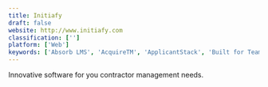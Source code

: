 ```yaml
---
title: Initiafy
draft: false 
website: http://www.initiafy.com
classification: ['']
platform: ['Web']
keywords: ['Absorb LMS', 'AcquireTM', 'ApplicantStack', 'Built for Teams', 'Conserve', 'EVA Receptionist', 'Looop', 'Payable', 'Rapid Contractor Management', 'SentricWorkforce', 'ServiceChannel', 'SutiHR', 'Thought Industries', 'UltiPro', 'VMS Contractor Management', 'WebHR', 'Whatfix', 'WorkBright', 'eloomi', 'lesson.ly']
---
```

Innovative software for you contractor management needs.